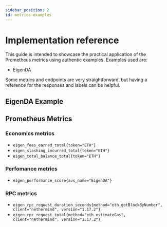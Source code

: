 ```yaml
---
sidebar_position: 2
id: metrics-examples
---
```


# Implementation reference

This guide is intended to showcase the practical application of the Prometheus metrics using authentic examples. Examples used are:

- EigenDA

Some metrics and endpoints are very straightforward, but having a reference for the responses and labels can be helpful.

## EigenDA Example

## Prometheus Metrics

### Economics metrics
* `eigen_fees_earned_total{token="ETH"}`
* `eigen_slashing_incurred_total{token="ETH"}`
* `eigen_total_balance_total{token="ETH"}`

### Perfomance metrics
* `eigen_performance_score{avs_name="EigenDA"}`

### RPC metrics
* `eigen_rpc_request_duration_seconds{method="eth_getBlockByNumber", client="nethermind", version="1.17.2"}`
* `eigen_rpc_request_total{method="eth_estimateGas", client="nethermind", version="1.17.2"}` 
